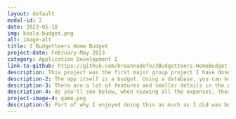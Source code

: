 ```yaml
---
layout: default
modal-id: 2
date: 2023-05-18
img: koala-budget.png
alt: image-alt
title: 3 Budgetteers Home Budget
project-date: February-May 2023
category: Application Development I
link-to-github: https://github.com/breannadefo/3Budgetteers-HomeBudget
description: This project was the first major group project I have done in computer science. We were tasked to create a budget app using C# and WPF that built off code provided by the teacher. I completed this project with two of my classmates, and it was an enjoyable experience.
description-2: The app itself is a budget. Using a database, you can keep track of all your spendings and earnings by adding, modifying, and deleting expenses. Everything you have entered into the database is then displayed on the screen.
description-3: There are a lot of features and smaller details in the app, ranging from being able to remember previous databases that have been used to being able to add new categories of expenses. One of these features that I worked on and am quite proud of is the export functionality.
description-4: As you'll see below, when viewing all the expenses, there is an export button near the top right of the screen. When pressing this, it creates a csv file of all the expenses that are displayed, including any filters that are applied.
project-image-4: game.png
description-5: Part of why I enjoyed doing this as much as I did was because it made the project feel complete to me. Considering when the app was first started, we had to read and write to xml files to access the data, it felt like we had made it full circle to be able to allow the user a chance to get the data in a format other than in the database.
---
```

